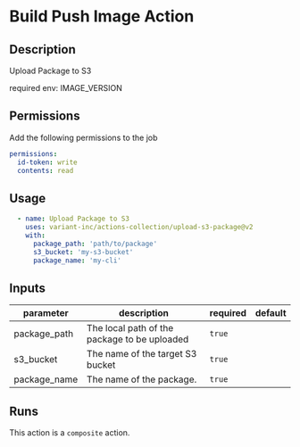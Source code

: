 # Build Push Image Action

<!-- action-docs-description -->
## Description

Upload Package to S3

required env:
  IMAGE_VERSION

## Permissions

Add the following permissions to the job

```yaml
permissions:
  id-token: write
  contents: read
```

## Usage

```yaml
  - name: Upload Package to S3
    uses: variant-inc/actions-collection/upload-s3-package@v2
    with:
      package_path: 'path/to/package'
      s3_bucket: 'my-s3-bucket'
      package_name: 'my-cli'
```
<!-- action-docs-description -->

<!-- markdownlint-disable line-length -->
<!-- action-docs-inputs -->
## Inputs

| parameter | description | required | default |
| --- | --- | --- | --- |
| package_path | The local path of the package to be uploaded | `true` | |
| s3_bucket | The name of the target S3 bucket  | `true` |  |
| package_name | The name of the package.  | `true` | |
<!-- action-docs-inputs -->
<!-- markdownlint-enable line-length -->

<!-- action-docs-outputs -->

<!-- action-docs-outputs -->

<!-- action-docs-runs -->
## Runs

This action is a `composite` action.
<!-- action-docs-runs -->
